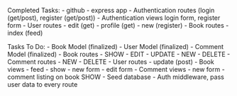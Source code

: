 Completed Tasks:
	- github
	- express app
	- Authentication routes (login (get/post), register (get/post))
	- Authentication views login form, register form 
	- User routes 
		- edit (get)
		- profile (get)
		- new (register)
	- Book routes
		- index (feed)

Tasks To Do:
	- Book Model (finalized)
	- User Model (finalized)
	- Comment Model (finalized)
	- Book routes
		- SHOW
		- EDIT
		- UPDATE
		- NEW
		- DELETE 
	- Comment routes
		- NEW
		- DELETE 
	- User routes
		- update (post)
	- Book views
		- feed 
		- show 
		- new form
		- edit form 
	- Comment views
		- new form
		- comment listing on book SHOW
	- Seed database 
	- Auth middleware, pass user data to every route 